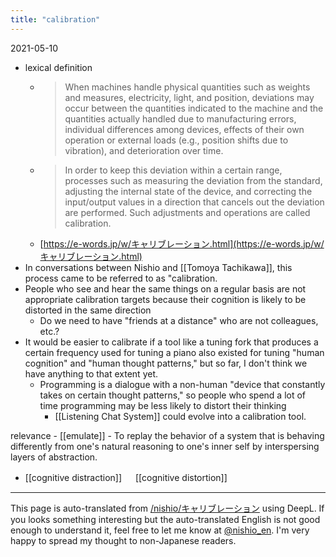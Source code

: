 ```yaml
---
title: "calibration"
---
```


2021-05-10
- lexical definition
    - > When machines handle physical quantities such as weights and measures, electricity, light, and position, deviations may occur between the quantities indicated to the machine and the quantities actually handled due to manufacturing errors, individual differences among devices, effects of their own operation or external loads (e.g., position shifts due to vibration), and deterioration over time.
    - >  In order to keep this deviation within a certain range, processes such as measuring the deviation from the standard, adjusting the internal state of the device, and correcting the input/output values in a direction that cancels out the deviation are performed. Such adjustments and operations are called calibration.
    - [https://e-words.jp/w/キャリブレーション.html](https://e-words.jp/w/キャリブレーション.html)
- In conversations between Nishio and [[Tomoya Tachikawa]], this process came to be referred to as "calibration.
- People who see and hear the same things on a regular basis are not appropriate calibration targets because their cognition is likely to be distorted in the same direction
    - Do we need to have "friends at a distance" who are not colleagues, etc.?
- It would be easier to calibrate if a tool like a tuning fork that produces a certain frequency used for tuning a piano also existed for tuning "human cognition" and "human thought patterns," but so far, I don't think we have anything to that extent yet.
    - Programming is a dialogue with a non-human "device that constantly takes on certain thought patterns," so people who spend a lot of time programming may be less likely to distort their thinking
        - [[Listening Chat System]] could evolve into a calibration tool.

relevance
    - [[emulate]]
    - To replay the behavior of a system that is behaving differently from one's natural reasoning to one's inner self by interspersing layers of abstraction.

- [[cognitive distraction]] 　 [[cognitive distortion]]

---
This page is auto-translated from [/nishio/キャリブレーション](https://scrapbox.io/nishio/キャリブレーション) using DeepL. If you looks something interesting but the auto-translated English is not good enough to understand it, feel free to let me know at [@nishio_en](https://twitter.com/nishio_en). I'm very happy to spread my thought to non-Japanese readers.